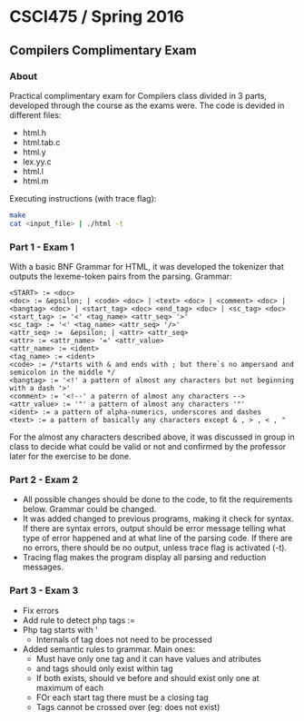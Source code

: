 # CSCI475 / Spring 2016
## Compilers Complimentary Exam
 
### About
Practical complimentary exam for Compilers class divided in 3 parts, developed through the course as the exams were.
The code is devided in different files:
* html.h
* html.tab.c
* html.y
* lex.yy.c
* html.l
* html.m

Executing instructions (with trace flag):
```sh
make
cat <input_file> | ./html -t
```

### Part 1 - Exam 1
With a basic BNF Grammar for HTML, it was developed the tokenizer that outputs the lexeme-token pairs from the parsing.
Grammar: 

```
<START> := <doc>
<doc> := &epsilon; | <code> <doc> | <text> <doc> | <comment> <doc> | <bangtag> <doc> | <start_tag> <doc> <end_tag> <doc> | <sc_tag> <doc>
<start_tag> := '<' <tag_name> <attr_seq> '>'
<sc_tag> := '<' <tag_name> <attr_seq> '/>'
<attr_seq> :=  &epsilon; | <attr> <attr_seq>
<attr> := <attr_name> '=' <attr_value>
<attr_name> := <ident>
<tag_name> := <ident>
<code> := /*starts with & and ends with ; but there`s no ampersand and semicolon in the middle */
<bangtag> := '<!' a pattern of almost any characters but not beginning with a dash '>'
<comment> := '<!--' a paterrn of almost any characters -->
<attr_value> := '"' a pattern of almost any characters '"'
<ident> := a pattern of alpha-numerics, underscores and dashes
<text> := a pattern of basically any characters except & , > , < , "
```
For the almost any characters described above, it was discussed in group in class to decide what could be valid or not and confirmed by the professor later for the exercise to be done.

### Part 2 - Exam 2
* All possible changes should be done to the code, to fit the requirements below. Grammar could be changed.
* It was added changed to previous programs, making it check for syntax. If there are syntax errors, output should be error message telling what type of error happened and at what line of the parsing code. If there are no errors, there should be no output, unless trace flag is activated (-t).
* Tracing flag makes the program display all parsing and reduction messages. 

### Part 3 - Exam 3
* Fix errors
* Add rule to detect php tags
    <doc> := <PHP> <doc>
* Php tag starts with '<?php' and eds with ?> 
    * Internals of tag does not need to be processed
* Added semantic rules to grammar. Main ones:
    * Must have only one <html> tag and it can have values and atributes
    * <body> and <head> tags should only exist within <html> tag
    * If both exists, <head> should ve before <body> and should exist only one at maximum of each
    * FOr each start tag there must be a closing tag
    * Tags cannot be crossed over (eg: <a><b></a></b> does not exist)


